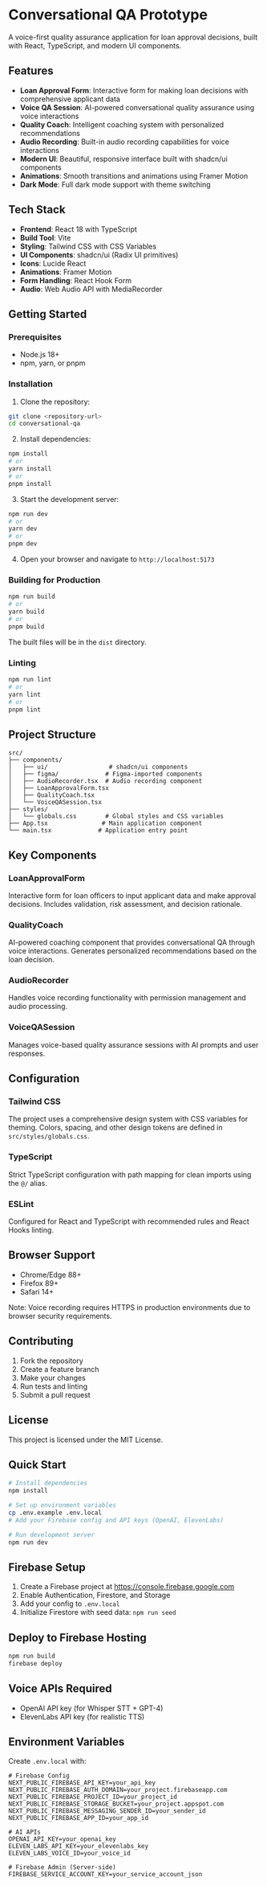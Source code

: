 # Conversational QA Prototype

A voice-first quality assurance application for loan approval decisions, built with React, TypeScript, and modern UI components.

## Features

- **Loan Approval Form**: Interactive form for making loan decisions with comprehensive applicant data
- **Voice QA Session**: AI-powered conversational quality assurance using voice interactions
- **Quality Coach**: Intelligent coaching system with personalized recommendations
- **Audio Recording**: Built-in audio recording capabilities for voice interactions
- **Modern UI**: Beautiful, responsive interface built with shadcn/ui components
- **Animations**: Smooth transitions and animations using Framer Motion
- **Dark Mode**: Full dark mode support with theme switching

## Tech Stack

- **Frontend**: React 18 with TypeScript
- **Build Tool**: Vite
- **Styling**: Tailwind CSS with CSS Variables
- **UI Components**: shadcn/ui (Radix UI primitives)
- **Icons**: Lucide React
- **Animations**: Framer Motion
- **Form Handling**: React Hook Form
- **Audio**: Web Audio API with MediaRecorder

## Getting Started

### Prerequisites

- Node.js 18+ 
- npm, yarn, or pnpm

### Installation

1. Clone the repository:
```bash
git clone <repository-url>
cd conversational-qa
```

2. Install dependencies:
```bash
npm install
# or
yarn install
# or
pnpm install
```

3. Start the development server:
```bash
npm run dev
# or
yarn dev
# or
pnpm dev
```

4. Open your browser and navigate to `http://localhost:5173`

### Building for Production

```bash
npm run build
# or
yarn build
# or
pnpm build
```

The built files will be in the `dist` directory.

### Linting

```bash
npm run lint
# or
yarn lint
# or
pnpm lint
```

## Project Structure

```
src/
├── components/
│   ├── ui/                 # shadcn/ui components
│   ├── figma/             # Figma-imported components
│   ├── AudioRecorder.tsx  # Audio recording component
│   ├── LoanApprovalForm.tsx
│   ├── QualityCoach.tsx
│   └── VoiceQASession.tsx
├── styles/
│   └── globals.css        # Global styles and CSS variables
├── App.tsx               # Main application component
└── main.tsx             # Application entry point
```

## Key Components

### LoanApprovalForm
Interactive form for loan officers to input applicant data and make approval decisions. Includes validation, risk assessment, and decision rationale.

### QualityCoach
AI-powered coaching component that provides conversational QA through voice interactions. Generates personalized recommendations based on the loan decision.

### AudioRecorder
Handles voice recording functionality with permission management and audio processing.

### VoiceQASession
Manages voice-based quality assurance sessions with AI prompts and user responses.

## Configuration

### Tailwind CSS
The project uses a comprehensive design system with CSS variables for theming. Colors, spacing, and other design tokens are defined in `src/styles/globals.css`.

### TypeScript
Strict TypeScript configuration with path mapping for clean imports using the `@/` alias.

### ESLint
Configured for React and TypeScript with recommended rules and React Hooks linting.

## Browser Support

- Chrome/Edge 88+
- Firefox 89+
- Safari 14+

Note: Voice recording requires HTTPS in production environments due to browser security requirements.

## Contributing

1. Fork the repository
2. Create a feature branch
3. Make your changes
4. Run tests and linting
5. Submit a pull request

## License

This project is licensed under the MIT License.

## Quick Start

```bash
# Install dependencies
npm install

# Set up environment variables
cp .env.example .env.local
# Add your Firebase config and API keys (OpenAI, ElevenLabs)

# Run development server
npm run dev
```

## Firebase Setup

1. Create a Firebase project at https://console.firebase.google.com
2. Enable Authentication, Firestore, and Storage
3. Add your config to `.env.local`
4. Initialize Firestore with seed data: `npm run seed`

## Deploy to Firebase Hosting

```bash
npm run build
firebase deploy
```

## Voice APIs Required

- OpenAI API key (for Whisper STT + GPT-4)
- ElevenLabs API key (for realistic TTS)

## Environment Variables

Create `.env.local` with:

```
# Firebase Config
NEXT_PUBLIC_FIREBASE_API_KEY=your_api_key
NEXT_PUBLIC_FIREBASE_AUTH_DOMAIN=your_project.firebaseapp.com
NEXT_PUBLIC_FIREBASE_PROJECT_ID=your_project_id
NEXT_PUBLIC_FIREBASE_STORAGE_BUCKET=your_project.appspot.com
NEXT_PUBLIC_FIREBASE_MESSAGING_SENDER_ID=your_sender_id
NEXT_PUBLIC_FIREBASE_APP_ID=your_app_id

# AI APIs
OPENAI_API_KEY=your_openai_key
ELEVEN_LABS_API_KEY=your_elevenlabs_key
ELEVEN_LABS_VOICE_ID=your_voice_id

# Firebase Admin (Server-side)
FIREBASE_SERVICE_ACCOUNT_KEY=your_service_account_json